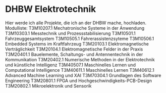 # DHBW Elektrotechnik
Hier werde ich alle Projekte, die ich an der DHBW mache, hochladen.
Modulliste:
T3M10207.1	Mechatronische Systeme in der Anwendung
T3M10303.1	Messtechnik und Prozessstabilisierung
T3M10501.1	Fahrzeuggesamtsystem
T3M10505.1	Fahrerassistenzsyteme
T3M10506.1	Embedded Systems im Kraftfahrzeug
T3M20103.1	Elektromagnetische Verträglichkeit
T3M20104.1	Elektromagnetische Felder in der Praxis
T3M20401.1	Bauelemente, Schaltungs- und Antennentechnik in der Kommunikation
T3M20402.1	Numerische Methoden in der Elektrotechnik und künstliche Intelligenz
T3M40507.1	Maschinelles Lernen und Computational Intelligence
T3M40611.1	Maschinelles Lernen
T3M40612.1	Advanced Machine Learning und XAI
T3M70304.1	Grundlagen des Software Engineering
T3M20801.1	FPGA und Hochgeschwindigkeits-PCB-Design
T3M20802.1	Mikroelektronik und Sensorik